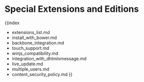 Special Extensions and Editions
========================================

{{index
- extensions_list.md
- install_with_bower.md
- backbone_integration.md
- touch_support.md
- winjs_compatibility.md
- integration_with_dhtmlxmessage.md
- live_update.md
- multiple_users.md
- content_security_policy.md
}}